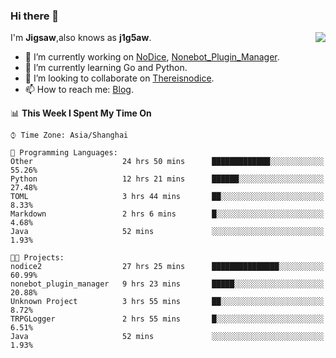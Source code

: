 ### Hi there 👋

<a href="#">
  <img align="right" src="https://github-readme-stats.vercel.app/api?username=Jigsaw111&count_private=true&show_icons=true&title_color=80070B&text_color=B3B3B3&bg_color=212121&icon_color=80070B" />
</a>

I'm **Jigsaw**,also knows as **j1g5aw**.

- 🔭 I’m currently working on [NoDice](https://github.com/thereisnodice/nodice2), [Nonebot_Plugin_Manager](https://github.com/Jigsaw111/nonebot_plugin_manager).
- 🌱 I’m currently learning Go and Python.
- 👯 I’m looking to collaborate on [Thereisnodice](https://github.com/thereisnodice).
- 📫 How to reach me: [Blog](https://blog.maddestroyer.xyz/).

<!--START_SECTION:waka-->
📊 **This Week I Spent My Time On** 

```text
⌚︎ Time Zone: Asia/Shanghai

💬 Programming Languages: 
Other                    24 hrs 50 mins      █████████████░░░░░░░░░░░░   55.26% 
Python                   12 hrs 21 mins      ██████░░░░░░░░░░░░░░░░░░░   27.48% 
TOML                     3 hrs 44 mins       ██░░░░░░░░░░░░░░░░░░░░░░░   8.33% 
Markdown                 2 hrs 6 mins        █░░░░░░░░░░░░░░░░░░░░░░░░   4.68% 
Java                     52 mins             ░░░░░░░░░░░░░░░░░░░░░░░░░   1.93%

🐱‍💻 Projects: 
nodice2                  27 hrs 25 mins      ███████████████░░░░░░░░░░   60.99% 
nonebot_plugin_manager   9 hrs 23 mins       █████░░░░░░░░░░░░░░░░░░░░   20.88% 
Unknown Project          3 hrs 55 mins       ██░░░░░░░░░░░░░░░░░░░░░░░   8.72% 
TRPGLogger               2 hrs 55 mins       █░░░░░░░░░░░░░░░░░░░░░░░░   6.51% 
Java                     52 mins             ░░░░░░░░░░░░░░░░░░░░░░░░░   1.93%

```


<!--END_SECTION:waka-->
